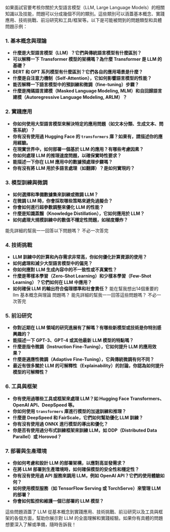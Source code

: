 如果面試官要考核你關於大型語言模型（LLM, Large Language Models）的相關知識以及技能，問題可以分成幾個不同的類別。這些類別可以涵蓋基本概念、實踐應用、技術挑戰、前沿研究和工具/框架等。以下是可能被問到的問題類型和具體問題示例：

### 1. **基本概念與理論**

   - **什麼是大型語言模型（LLM）？它們與傳統語言模型有什麼區別？**
   - **可以解釋一下 Transformer 模型的架構嗎？為什麼 Transformer 是 LLM 的基礎？**
   - **BERT 和 GPT 系列模型有什麼區別？它們各自的應用場景是什麼？**
   - **什麼是自注意力機制（Self-Attention），它如何影響語言模型的性能？**
   - **能否解釋一下語言模型中的預訓練和微調（fine-tuning）步驟？**
   - **什麼是掩碼語言建模（Masked Language Modeling, MLM）和自回歸語言建模（Autoregressive Language Modeling, ARLM）？**


### 2. **實踐應用**

   - **你如何使用大型語言模型來解決特定的應用問題（如文本分類、生成文本、問答系統）？**
   - **你有沒有使用過 Hugging Face 的 `transformers` 庫？如果有，請描述你的應用經驗。**
   - **在現實世界中，如何部署一個基於 LLM 的應用？有哪些考慮因素？**
   - **你如何處理 LLM 的推理速度問題，以確保實時性要求？**
   - **能描述一下你在 LLM 應用中的數據預處理步驟嗎？**
   - **你有沒有將 LLM 用於多語言處理（如翻譯）？是如何實現的？**

### 3. **模型訓練與微調**

   - **如何選擇和準備數據集來訓練或微調 LLM？**
   - **在微調 LLM 時，你會採取哪些策略來避免過擬合？**
   - **你會如何進行超參數調整來優化 LLM 的性能？**
   - **什麼是知識蒸餾（Knowledge Distillation），它如何應用於 LLM？**
   - **如何處理大規模訓練中的數值不穩定性問題，如梯度爆炸？**

能先詳細的幫我一一回答以下問題嗎？ 不必一次答完
### 4. **技術挑戰**

   - **LLM 訓練中的計算和內存需求非常高，你如何優化計算資源的使用？**
   - **如何處理和減少大型語言模型中的偏見？**
   - **你如何應對 LLM 生成內容中的不一致性或不真實性？**
   - **什麼是零樣本學習（Zero-Shot Learning）和少樣本學習（Few-Shot Learning）？它們如何在 LLM 中應用？**
   - **如何確保 LLM 的輸出符合倫理標準和社會責任？**
能在幫我想出14個重要的 llm 基本概念與理論 問題嗎？
能先詳細的幫我一一回答這些問題嗎？ 不必一次答完

### 5. **前沿研究**

   - **你對近期在 LLM 領域的研究進展有了解嗎？有哪些新模型或技術是你特別感興趣的？**
   - **能描述一下 GPT-3、GPT-4 或其他最新 LLM 模型的特點嗎？**
   - **什麼是指令微調（Instruction Fine-Tuning），它如何提升 LLM 的應用效果？**
   - **什麼是適應性微調（Adaptive Fine-Tuning），它與傳統微調有何不同？**
   - **最近有很多關於 LLM 的可解釋性（Explainability）的討論，你認為如何提升模型的可解釋性？**

### 6. **工具與框架**

   - **你有使用過哪些工具或框架來處理 LLM？如 Hugging Face Transformers、OpenAI API、DeepSpeed 等。**
   - **你如何使用 `transformers` 庫進行模型的加速訓練和推理？**
   - **什麼是 DeepSpeed 和 FairScale，它們如何幫助優化 LLM 訓練？**
   - **你有沒有使用過 ONNX 進行模型的導出和優化？**
   - **你是否有使用過分布式訓練框架來訓練 LLM，如 DDP（Distributed Data Parallel）或 Horovod？**

### 7. **部署與生產環境**

   - **你如何考慮和設計 LLM 的部署架構，以應對高並發需求？**
   - **在將 LLM 部署到生產環境時，如何確保模型的安全性和穩定性？**
   - **你有沒有使用過 API 服務來調用 LLM，例如 OpenAI API？它們的使用體驗如何？**
   - **如何使用模型服務（如 TensorFlow Serving 或 TorchServe）來管理 LLM 的部署？**
   - **你會如何監控和維護一個已部署的 LLM 模型？**

這些問題涵蓋了 LLM 從基本概念到實踐應用、技術挑戰、前沿研究以及工具與框架的各個方面，幫助你展示對 LLM 的全面理解和實踐經驗。如果你有具體的問題想要深入了解或準備，隨時告訴我！